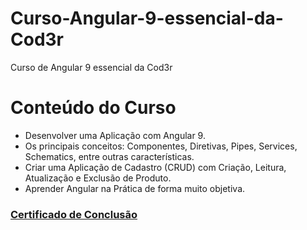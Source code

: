 # Curso-Angular-9-essencial-da-Cod3r
Curso de Angular 9 essencial da Cod3r



# Conteúdo do Curso
* Desenvolver uma Aplicação com Angular 9.
* Os principais conceitos: Componentes, Diretivas, Pipes, Services, Schematics, entre outras características.
* Criar uma Aplicação de Cadastro (CRUD) com Criação, Leitura, Atualização e Exclusão de Produto.
* Aprender Angular na Prática de forma muito objetiva.

### [Certificado de Conclusão](https://www.cod3r.com.br/certificates/4obx0cdi5o)

